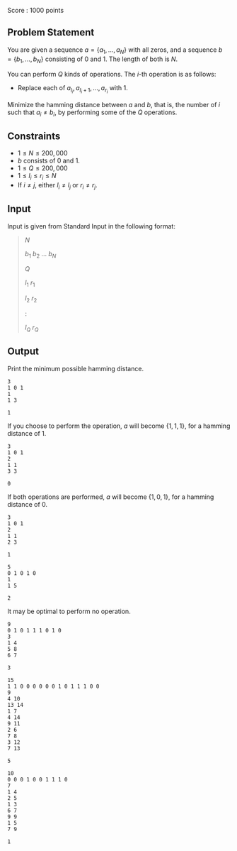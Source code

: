 Score : $1000$ points

## Problem Statement

You are given a sequence $a = \{a_1, ..., a_N\}$ with all zeros, and a sequence $b = \{b_1, ..., b_N\}$ consisting of $0$ and $1$. The length of both is $N$.

You can perform $Q$ kinds of operations. The $i$-th operation is as follows:

- Replace each of $a_{l_i}, a_{l_i + 1}, ..., a_{r_i}$ with $1$.

Minimize the hamming distance between $a$ and $b$, that is, the number of $i$ such that $a_i \neq b_i$, by performing some of the $Q$ operations.

## Constraints

- $1 \leq N \leq 200,000$
- $b$ consists of $0$ and $1$.
- $1 \leq Q \leq 200,000$
- $1 \leq l_i \leq r_i \leq N$
- If $i \neq j$, either $l_i \neq l_j$ or $r_i \neq r_j$.

## Input

Input is given from Standard Input in the following format:

> $N$
> 
> $b_1$ $b_2$ $...$ $b_N$
> 
> $Q$
> 
> $l_1$ $r_1$
> 
> $l_2$ $r_2$
> 
> $:$
> 
> $l_Q$ $r_Q$

## Output

Print the minimum possible hamming distance.

```input1
3
1 0 1
1
1 3
```

```output1
1
```

If you choose to perform the operation, $a$ will become $\{1, 1, 1\}$, for a hamming distance of $1$.

```input2
3
1 0 1
2
1 1
3 3
```

```output2
0
```

If both operations are performed, $a$ will become $\{1, 0, 1\}$, for a hamming distance of $0$.

```input3
3
1 0 1
2
1 1
2 3
```

```output3
1
```

```input4
5
0 1 0 1 0
1
1 5
```

```output4
2
```

It may be optimal to perform no operation.

```input5
9
0 1 0 1 1 1 0 1 0
3
1 4
5 8
6 7
```

```output5
3
```

```input6
15
1 1 0 0 0 0 0 0 1 0 1 1 1 0 0
9
4 10
13 14
1 7
4 14
9 11
2 6
7 8
3 12
7 13
```

```output6
5
```

```input7
10
0 0 0 1 0 0 1 1 1 0
7
1 4
2 5
1 3
6 7
9 9
1 5
7 9
```

```output7
1
```
